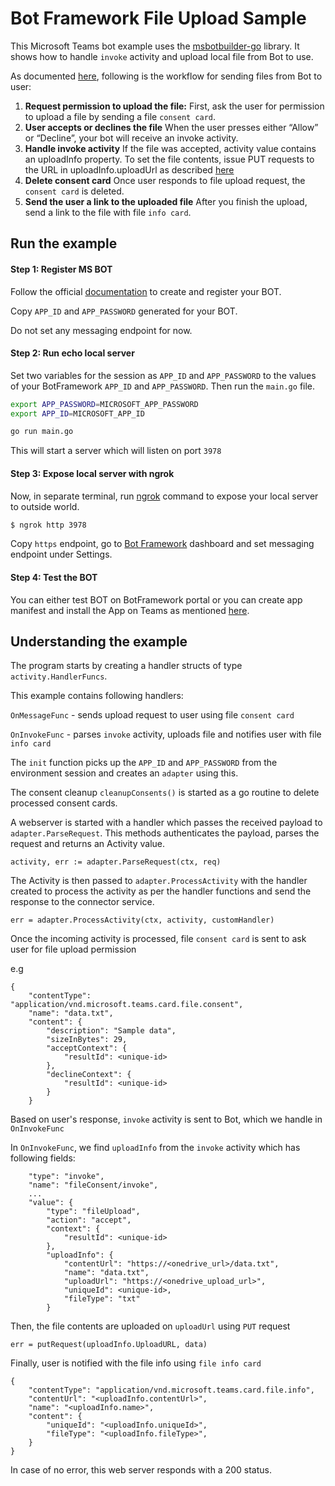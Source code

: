 # Bot Framework File Upload Sample

This Microsoft Teams bot example uses the [msbotbuilder-go](https://github.com/carolwu-1206/msbotbuilder-go) library. It shows how to handle `invoke` activity and upload local file from Bot to use.

As documented [here](https://developer.microsoft.com/en-us/microsoft-teams/blogs/working-with-files-in-your-microsoft-teams-bot/), following is the workflow for sending files from Bot to user:

1. **Request permission to upload the file:**
    First, ask the user for permission to upload a file by sending a file `consent card`.
2. **User accepts or declines the file**
    When the user presses either “Allow” or “Decline”, your bot will receive an invoke activity.
3. **Handle invoke activity**
    If the file was accepted, activity value contains an uploadInfo property. To set the file contents, issue PUT requests to the URL in uploadInfo.uploadUrl as described [here](https://docs.microsoft.com/en-us/onedrive/developer/rest-api/api/driveitem_createuploadsession?view=odsp-graph-online#upload-bytes-to-the-upload-session)
4. **Delete consent card**
    Once user responds to file upload request, the `consent card` is deleted.
4. **Send the user a link to the uploaded file**
    After you finish the upload, send a link to the file with file `info card`.

## Run the example

#### Step 1: Register MS BOT

Follow the official [documentation](https://docs.microsoft.com/en-us/microsoftteams/platform/bots/how-to/create-a-bot-for-teams#register-your-web-service-with-the-bot-framework) to create and register your BOT.

Copy `APP_ID` and `APP_PASSWORD` generated for your BOT.

Do not set any messaging endpoint for now.

#### Step 2: Run echo local server

Set two variables for the session as `APP_ID` and `APP_PASSWORD` to the values of your BotFramework `APP_ID` and `APP_PASSWORD`. Then run the `main.go` file.

```bash
export APP_PASSWORD=MICROSOFT_APP_PASSWORD
export APP_ID=MICROSOFT_APP_ID

go run main.go
```

This will start a server which will listen on port `3978`

#### Step 3: Expose local server with ngrok

Now, in separate terminal, run [ngrok](https://ngrok.com/download) command to expose your local server to outside world.

```sh
$ ngrok http 3978
```

Copy `https` endpoint, go to [Bot Framework](https://dev.botframework.com/bots) dashboard and set messaging endpoint under Settings.

#### Step 4: Test the BOT

You can either test BOT on BotFramework portal or you can create app manifest and install the App on Teams as mentioned [here](https://docs.microsoft.com/en-us/microsoftteams/platform/bots/how-to/create-a-bot-for-teams#create-your-app-manifest-and-package).


## Understanding the example

The program starts by creating a handler structs of type `activity.HandlerFuncs`.

This example contains following handlers:

`OnMessageFunc` - sends upload request to user using file `consent card`

`OnInvokeFunc` - parses `invoke` activity, uploads file and notifies user with file `info card`


The `init` function picks up the `APP_ID` and `APP_PASSWORD` from the environment session and creates an `adapter` using this.

The consent cleanup `cleanupConsents()` is started as a go routine to delete processed consent cards.

A webserver is started with a handler which passes the received payload to `adapter.ParseRequest`. This methods authenticates the payload, parses the request and returns an Activity value.

```
activity, err := adapter.ParseRequest(ctx, req)
```
  

The Activity is then passed to `adapter.ProcessActivity` with the handler created to process the activity as per the handler functions and send the response to the connector service.

```
err = adapter.ProcessActivity(ctx, activity, customHandler)
```

Once the incoming activity is processed, file `consent card` is sent to ask user for file upload permission

e.g

```
{
    "contentType": "application/vnd.microsoft.teams.card.file.consent",
    "name": "data.txt",
    "content": {
        "description": "Sample data",
        "sizeInBytes": 29,
        "acceptContext": {
            "resultId": <unique-id>
        },
        "declineContext": {
            "resultId": <unique-id>
        }
    }
```

Based on user's response, `invoke` activity is sent to Bot, which we handle in `OnInvokeFunc`

In `OnInvokeFunc`, we find `uploadInfo` from the `invoke` activity which has following fields:

```
    "type": "invoke",
    "name": "fileConsent/invoke",
    ...
    "value": {
        "type": "fileUpload",
        "action": "accept",
        "context": {
            "resultId": <unique-id>
        },
        "uploadInfo": {
            "contentUrl": "https://<onedrive_url>/data.txt",
            "name": "data.txt",
            "uploadUrl": "https://<onedrive_upload_url>",
            "uniqueId": <unique-id>,
            "fileType": "txt"
        }
```

Then, the file contents are uploaded on `uploadUrl` using `PUT` request

```
err = putRequest(uploadInfo.UploadURL, data)
```

Finally, user is notified with the file info using `file info card`

```
{
    "contentType": "application/vnd.microsoft.teams.card.file.info",
    "contentUrl": "<uploadInfo.contentUrl>",
    "name": "<uploadInfo.name>",
    "content": {
        "uniqueId": "<uploadInfo.uniqueId>",
        "fileType": "<uploadInfo.fileType>",
    }
}
```

In case of no error, this web server responds with a 200 status.
